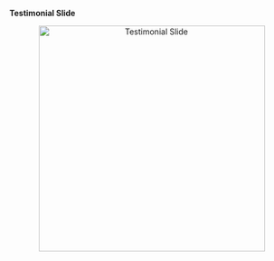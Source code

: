 **Testimonial Slide**

<div align=center>
<img src="https://user-images.githubusercontent.com/94288727/210131737-5815b4b9-5e96-4c1b-8e30-0a4f6e672ba5.png" alt="Testimonial Slide" style="height:400px;">
</div>
